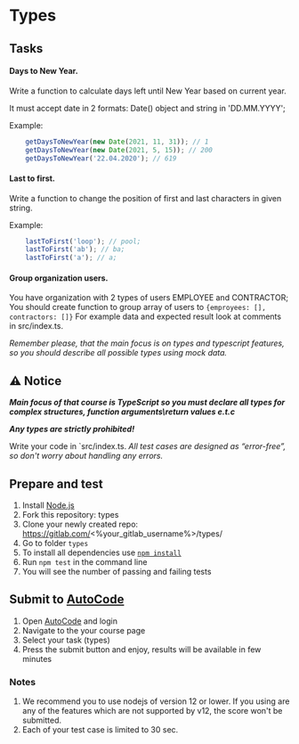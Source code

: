# Types

## Tasks

#### Days to New Year.

Write a function to calculate days left until New Year based on current year.

It must accept date in 2 formats: Date() object and string in 'DD.MM.YYYY';

Example:
```js
    getDaysToNewYear(new Date(2021, 11, 31)); // 1
    getDaysToNewYear(new Date(2021, 5, 15)); // 200
    getDaysToNewYear('22.04.2020'); // 619
```

#### Last to first.
Write a function to change the position of first and last characters in given string.

Example:
```js
    lastToFirst('loop'); // pool;
    lastToFirst('ab'); // ba;
    lastToFirst('a'); // a;
```

#### Group organization users.
You have organization with 2 types of users EMPLOYEE and CONTRACTOR;
You should create function to group array of users to `{emproyees: [], contractors: []}`
For example data and expected result look at comments in src/index.ts.

*Remember please, that the main focus is on types and typescript features, so you should describe all possible types using mock data.* 


## ⚠ Notice
***Main focus of that course is TypeScript so you must declare all types for complex structures, function arguments\return values e.t.c***

***Any types are strictly prohibited!***

Write your code in `src/index.ts.
*All test cases are designed as “error-free”, so don't worry about handling any errors.*

## Prepare and test
1. Install [Node.js](https://nodejs.org/en/download/)   
2. Fork this repository: types
3. Clone your newly created repo: https://gitlab.com/<%your_gitlab_username%>/types/  
4. Go to folder `types`  
5. To install all dependencies use [`npm install`](https://docs.npmjs.com/cli/install)  
6. Run `npm test` in the command line  
7. You will see the number of passing and failing tests

## Submit to [AutoCode](https://autocode.lab.epam.com/)
1. Open [AutoCode](https://autocode.lab.epam.com/) and login
2. Navigate to the your course page
3. Select your task (types)
4. Press the submit button and enjoy, results will be available in few minutes

### Notes
1. We recommend you to use nodejs of version 12 or lower. If you using are any of the features which are not supported by v12, the score won't be submitted.
2. Each of your test case is limited to 30 sec.
